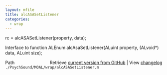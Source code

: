 ```yaml
---
layout: mfile
title: alcASASetListener
categories:
  - wrap
---
```


rc = alcASASetListener\(property, data\);

Interface to function ALEnum alcAsaSetListener\(ALuint property, \(ALvoid\*\) data, ALuint size\);


<div class="code_header" style="text-align:right;">
  <span style="float:left;">Path&nbsp;&nbsp;</span> <span class="counter">Retrieve <a href=
  "https://raw.github.com/Psychtoolbox-3/Psychtoolbox-3/beta/./PsychSound/MOAL/wrap/alcASASetListener.m">current version from GitHub</a> | View <a href=
  "https://github.com/Psychtoolbox-3/Psychtoolbox-3/commits/beta/./PsychSound/MOAL/wrap/alcASASetListener.m">changelog</a></span>
</div>
<div class="code">
  <code>./PsychSound/MOAL/wrap/alcASASetListener.m</code>
</div>
